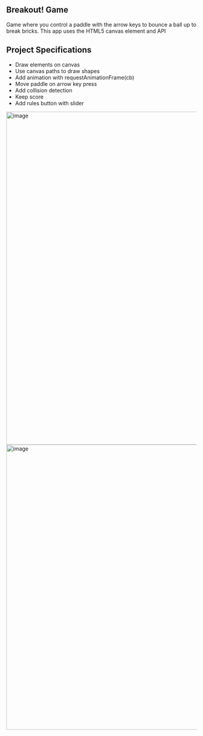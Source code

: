 ## Breakout! Game

Game where you control a paddle with the arrow keys to bounce a ball up to break bricks. This app uses the HTML5 canvas element and API

## Project Specifications

- Draw elements on canvas
- Use canvas paths to draw shapes
- Add animation with requestAnimationFrame(cb)
- Move paddle on arrow key press
- Add collision detection
- Keep score
- Add rules button with slider



<img width="881" alt="image" src="https://github.com/rinkiikundu/breakout-game/assets/114035567/14524526-3e62-4aed-ab37-8c9719aa4284">

<img width="754" alt="image" src="https://github.com/rinkiikundu/breakout-game/assets/114035567/b4d39d74-7782-40b6-a708-f8a419293ea1">


